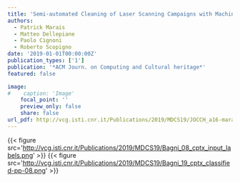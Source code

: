 ```yaml
---
title: 'Semi-automated Cleaning of Laser Scanning Campaigns with Machine Learning'
authors:
  - Patrick Marais
  - Matteo Dellepiane
  - Paolo Cignoni
  - Roberto Scopigno
date: '2019-01-01T00:00:00Z'
publication_types: ['1']
publication: '*ACM Journ. on Computing and Cultural heritage*'
featured: false

image:
#    caption: 'Image'
    focal_point: ''
    preview_only: false
    share: false
url_pdf: http://vcg.isti.cnr.it/Publications/2019/MDCS19/JOCCH_a16-marais.pdf
---
```

{{< figure src='http://vcg.isti.cnr.it/Publications/2019/MDCS19/Bagni_08_cptx_input_labels.png' >}}
{{< figure src='http://vcg.isti.cnr.it/Publications/2019/MDCS19/Bagni_19_cptx_classified-pp-08.png' >}}

